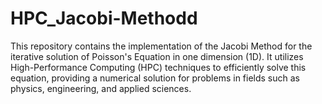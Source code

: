 # HPC_Jacobi-Methodd
This repository contains the implementation of the Jacobi Method for the iterative solution of Poisson's Equation in one dimension (1D). It utilizes High-Performance Computing (HPC) techniques to efficiently solve this equation, providing a numerical solution for problems in fields such as physics, engineering, and applied sciences.
